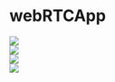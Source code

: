 # webRTCApp
<img src="https://i.imgur.com/z3fhNV7.png" /><br>
<img src="https://i.imgur.com/iFt9enN.png" /><br>
<img src="https://i.imgur.com/4grqXnn.png" /><br>
<img src="https://i.imgur.com/I6SKfoz.png" /><br>
